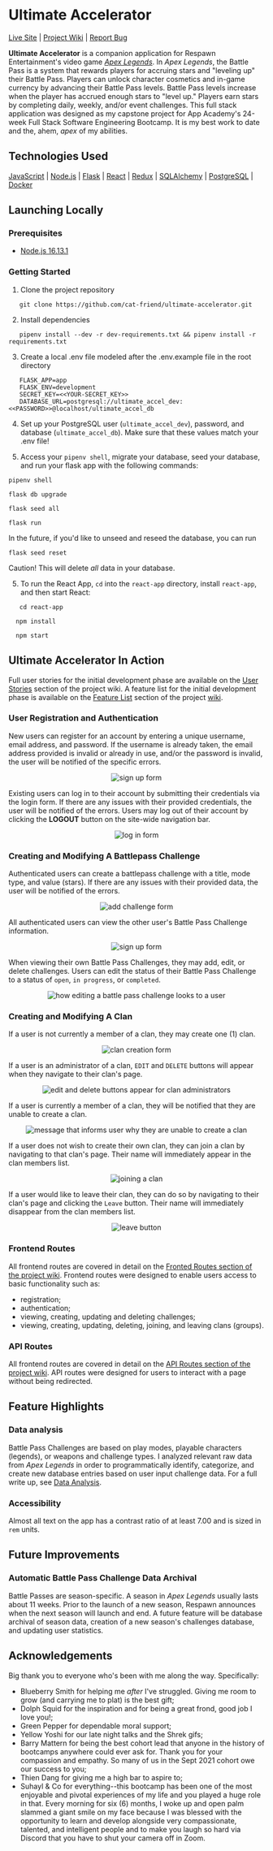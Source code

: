 # Ultimate Accelerator

<a href="https://ultimate-accelerator.herokuapp.com">Live Site</a>  |  <a href="https://github.com/cat-friend/ultimate-accelerator/wiki"> Project Wiki</a> | <a href="https://github.com/cat-friend/ultimate-accelerator/issue">Report Bug</a>

**Ultimate Accelerator** is a companion application for Respawn Entertainment's video game [_Apex Legends_](https://www.respawn.com/games/apex-legends). In _Apex Legends_, the Battle Pass is a system that rewards players for accruing stars and "leveling up" their Battle Pass. Players can unlock character cosmetics and in-game currency by advancing their Battle Pass levels. Battle Pass levels increase when the player has accrued enough stars to "level up." Players earn stars by completing daily, weekly, and/or event challenges. This full stack application was designed as my capstone project for App Academy's 24-week Full Stack Software Engineering Bootcamp. It is my best work to date and the, ahem, _apex_ of my abilities.

## Technologies Used
[JavaScript](https://developer.mozilla.org/en-US/docs/Web/JavaScript) | [Node.js](https://nodejs.org/en/) | [Flask](https://flask.palletsprojects.com/en/2.0.x/) | [React](https://reactjs.org/) | [Redux](https://redux.js.org/) | [SQLAlchemy](https://www.sqlalchemy.org/) | [PostgreSQL](https://www.postgresql.org/) | [Docker](https://www.docker.com/)

## Launching Locally

### Prerequisites
 - [Node.js 16.13.1](https://nodejs.org/en/)

### Getting Started

1. Clone the project repository
```
   git clone https://github.com/cat-friend/ultimate-accelerator.git
```
2. Install dependencies
```
   pipenv install --dev -r dev-requirements.txt && pipenv install -r requirements.txt
```

3.  Create a local .env file modeled after the .env.example file in the root directory
```
   FLASK_APP=app
   FLASK_ENV=development
   SECRET_KEY=<<YOUR-SECRET_KEY>>
   DATABASE_URL=postgresql://ultimate_accel_dev:<<PASSWORD>>@localhost/ultimate_accel_db
```
4. Set up your PostgreSQL user (`ultimate_accel_dev`), password, and database (`ultimate_accel_db`). Make sure that these values match your .env file!

5. Access your `pipenv shell`, migrate your database, seed your database, and run your flask app with the following commands:
```
pipenv shell
```
```
flask db upgrade
```
```
flask seed all
```
```
flask run
```

   In the future, if you'd like to unseed and reseed the database, you can run
   ```
   flask seed reset
   ```
   Caution! This will delete _all_ data in your database.

5. To run the React App, `cd` into the `react-app` directory, install `react-app`, and then start React:
 ```
    cd react-app
 ```
  ```
    npm install
 ```
  ```
    npm start
 ```

## Ultimate Accelerator In Action
Full user stories for the initial development phase are available on the [User Stories](https://github.com/cat-friend/ultimate-accelerator/wiki/2.-User-Stories-&-Features-Acceptance-Criteria) section of the project wiki. A feature list for the initial development phase is available on the [Feature List](https://github.com/cat-friend/ultimate-accelerator/wiki/1.-MVP-Features-List) section of the project [wiki](https://github.com/cat-friend/ultimate-accelerator/wiki).

### User Registration and Authentication
New users can register for an account by entering a unique username, email address, and password. If the username is already taken, the email address provided is invalid or already in use, and/or the password is invalid, the user will be notified of the specific errors.

<p align='center'>
<img src='https://raw.githubusercontent.com/cat-friend/ultimate-accelerator/main/documentation/README-images/sign_up.jpg' alt='sign up form'>
</p>


Existing users can log in to their account by submitting their credentials via the login form. If there are any issues with their provided credentials, the user will be notified of the errors. Users may log out of their account by clicking the **LOGOUT** button on the site-wide navigation bar.

<p align='center'>
<img src="https://raw.githubusercontent.com/cat-friend/ultimate-accelerator/main/documentation/README-images/log_in.jpg" alt='log in form'>
</p>



### Creating and Modifying A Battlepass Challenge

Authenticated users can create a battlepass challenge with a title, mode type, and value (stars). If there are any issues with their provided data, the user will be notified of the errors.

<p align='center'>
<img src="https://raw.githubusercontent.com/cat-friend/ultimate-accelerator/main/documentation/README-images/challenge_add.jpg" alt='add challenge form'>
</p>

All authenticated users can view the other user's Battle Pass Challenge information.

<p align='center'>
<img src="https://raw.githubusercontent.com/cat-friend/ultimate-accelerator/main/documentation/README-images/challenge_other_user.jpg" alt='sign up form'>
</p>

When viewing their own Battle Pass Challenges, they may add, edit, or delete challenges. Users can edit the status of their Battle Pass Challenge to a status of `open`, `in progress`, or `completed`.

<p align='center'>
<img src="https://raw.githubusercontent.com/cat-friend/ultimate-accelerator/main/documentation/README-images/challenge_edit.jpg" alt='how editing a battle pass challenge looks to a user'>
</p>


### Creating and Modifying A Clan

If a user is not currently a member of a clan, they may create one (1) clan.

<p align='center'>
<img src="https://raw.githubusercontent.com/cat-friend/ultimate-accelerator/main/documentation/README-images/clan_create.jpg" alt='clan creation form'>
</p>

If a user is an administrator of a clan, `EDIT` and `DELETE` buttons will appear when they navigate to their clan's page.

<p align='center'>
<img src="https://raw.githubusercontent.com/cat-friend/ultimate-accelerator/main/documentation/README-images/clan_admin.jpg" alt='edit and delete buttons appear for clan administrators'>
</p>

If a user is currently a member of a clan, they will be notified that they are unable to create a clan.

<p align='center'>
<img src="https://raw.githubusercontent.com/cat-friend/ultimate-accelerator/main/documentation/README-images/clan_no_create.jpg" alt='message that informs user why they are unable to create a clan'>
</p>


If a user does not wish to create their own clan, they can join a clan by navigating to that clan's page. Their name will immediately appear in the clan members list.

<p align='center'>
<img src="https://raw.githubusercontent.com/cat-friend/ultimate-accelerator/main/documentation/README-images/clan_join.jpg" alt='joining a clan'>
</p>

If a user would like to leave their clan, they can do so by navigating to their clan's page and clicking the `Leave` button. Their name will immediately disappear from the clan members list.

<p align='center'>
<img src="https://raw.githubusercontent.com/cat-friend/ultimate-accelerator/main/documentation/README-images/clan_leave.jpg" alt='leave button'>
</p>


### Frontend Routes
All frontend routes are covered in detail on the [Fronted Routes section of the project wiki](https://github.com/cat-friend/ultimate-accelerator/wiki/3.-Frontend-Routes). Frontend routes were designed to enable users access to basic functionality such as:
   * registration;
   * authentication;
   * viewing, creating, updating and deleting challenges;
   * viewing, creating, updating, deleting, joining, and leaving clans (groups).

### API Routes
All frontend routes are covered in detail on the [API Routes section of the project wiki](https://github.com/cat-friend/ultimate-accelerator/wiki/4.-API-Documentation). API routes were designed for users to interact with a page without being redirected.


## Feature Highlights

### Data analysis
Battle Pass Challenges are based on play modes, playable characters (legends), or weapons and challenge types. I analyzed relevant raw data from _Apex Legends_ in order to programmatically identify, categorize, and create new database entries based on user input challenge data. For a full write up, see [Data Analysis](https://github.com/cat-friend/ultimate-accelerator/wiki/7.-Battle-Pass-Challenges-Data-Analysis).


### Accessibility
Almost all text on the app has a contrast ratio of at least 7.00 and is sized in `rem` units.


## Future Improvements

### Automatic Battle Pass Challenge Data Archival
Battle Passes are season-specific. A season in _Apex Legends_ usually lasts about 11 weeks. Prior to the launch of a new season, Respawn announces when the next season will launch and end. A future feature will be database archival of season data, creation of a new season's challenges database, and updating user statistics.

## Acknowledgements

Big thank you to everyone who's been with me along the way. Specifically:
* Blueberry Smith for helping me _after_ I've struggled. Giving me room to grow (and carrying me to plat) is the best gift;
* Dolph Squid for the inspiration and for being a great frond, good job I love you!;
* Green Pepper for dependable moral support;
* Yellow Yoshi for our late night talks and the Shrek gifs;
* Barry Mattern for being the best cohort lead that anyone in the history of bootcamps anywhere could ever ask for. Thank you for your compassion and empathy. So many of us in the Sept 2021 cohort owe our success to you;
* Thien Dang for giving me a high bar to aspire to;
* Suhayl & Co for everything--this bootcamp has been one of the most enjoyable and pivotal experiences of my life and you played a huge role in that. Every morning for six (6) months, I woke up and open palm slammed a giant smile on my face because I was blessed with the opportunity to learn and develop alongside very compassionate, talented, and intelligent people and to make you laugh so hard via Discord that you have to shut your camera off in Zoom.
